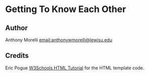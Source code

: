 # Getting To Know Each Other

## Author
Anthony Morelli [email:anthonywmorelli@lewisu.edu](mailto:anthonywmorelli@lewisu.edu)

## Credits
Eric Pogue
[W3Schools HTML Tutorial](https://www.w3schools.com/html/) for the HTML template code.

